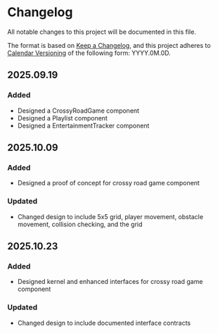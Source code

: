 # Changelog

All notable changes to this project will be documented in this file.

The format is based on [Keep a Changelog](https://keepachangelog.com/en/1.1.0/),
and this project adheres to [Calendar Versioning](https://calver.org/) of
the following form: YYYY.0M.0D.

## 2025.09.19

### Added
- Designed a CrossyRoadGame component
- Designed a Playlist component
- Designed a EntertainmentTracker component

## 2025.10.09

### Added

- Designed a proof of concept for crossy road game component

### Updated

- Changed design to include 5x5 grid, player movement, obstacle movement, collision checking, and the grid

## 2025.10.23

### Added

- Designed kernel and enhanced interfaces for crossy road game component

### Updated

- Changed design to include documented interface contracts
